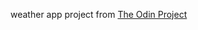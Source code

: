 weather app project from [The Odin Project](https://www.theodinproject.com/lessons/node-path-javascript-weather-app)

